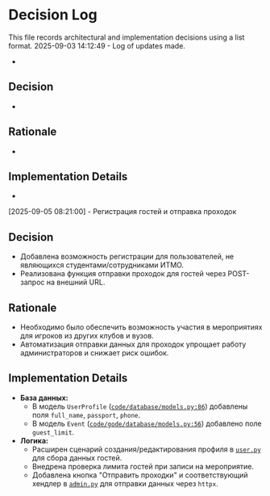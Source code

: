 # Decision Log

This file records architectural and implementation decisions using a list format.
2025-09-03 14:12:49 - Log of updates made.

*

## Decision

*

## Rationale 

*

## Implementation Details

*
[2025-09-05 08:21:00] - Регистрация гостей и отправка проходок

## Decision

*   Добавлена возможность регистрации для пользователей, не являющихся студентами/сотрудниками ИТМО.
*   Реализована функция отправки проходок для гостей через POST-запрос на внешний URL.

## Rationale

*   Необходимо было обеспечить возможность участия в мероприятиях для игроков из других клубов и вузов.
*   Автоматизация отправки данных для проходок упрощает работу администраторов и снижает риск ошибок.

## Implementation Details

*   **База данных:**
    *   В модель `UserProfile` ([`code/database/models.py:86`](code/database/models.py:86)) добавлены поля `full_name`, `passport`, `phone`.
    *   В модель `Event` ([`code/gode/database/models.py:56`](code/database/models.py:56)) добавлено поле `guest_limit`.
*   **Логика:**
    *   Расширен сценарий создания/редактирования профиля в [`user.py`](code/bot/user.py:1) для сбора данных гостей.
    *   Внедрена проверка лимита гостей при записи на мероприятие.
    *   Добавлена кнопка "Отправить проходки" и соответствующий хендлер в [`admin.py`](code/bot/admin.py:1) для отправки данных через `httpx`.